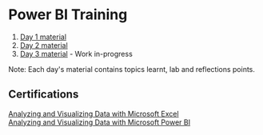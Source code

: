 # Power BI Training

1. [Day 1 material](https://github.com/vikbehal/Explore/blob/master/Power%20BI/Day%201.md)
2. [Day 2 material](https://github.com/vikbehal/Explore/blob/master/Power%20BI/Day%202.md)
3. [Day 3 material](https://github.com/vikbehal/Explore/blob/master/Power%20BI/Day%203.md) - Work in-progress

Note: Each day's material contains topics learnt, lab and reflections points.

## Certifications
[Analyzing and Visualizing Data with Microsoft Excel](https://www.microsoft.com/en-us/learning/exam-70-778.aspx)  
[Analyzing and Visualizing Data with Microsoft Power BI](https://www.microsoft.com/en-us/learning/exam-70-779.aspx)
